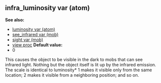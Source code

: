## infra_luminosity var (atom)
**See also:**
*   [luminosity var (atom)](/ref/atom/var/luminosity.md) 
*   [see_infrared var (mob)](/ref/mob/var/see_infrared.md) 
*   [sight var (mob)](/ref/mob/var/sight.md) 
*   [view proc](/ref/proc/view.md) <!-- -->
**Default value:**
*   0


This causes the object to be visible in the dark to mobs that
can see infrared light. Nothing but the object itself is lit up by the
infrared emission. The scale is identical to luminosity* 1 makes it
visible only from the same location; 2 makes it visible from a
neighboring position; and so on.